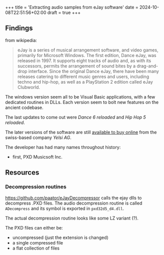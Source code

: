+++
title = 'Extracting audio samples from eJay software'
date = 2024-10-08T22:51:56+02:00
draft = true
+++

## Findings

from wikipedia:
> eJay is a series of musical arrangement software, and video games, primarily for Microsoft Windows. The first edition, Dance eJay, was released in 1997. It supports eight tracks of audio and, as with its successors, permits the arrangement of sound bites by a drag-and-drop interface. Since the original Dance eJay, there have been many releases catering to different music genres and users, including techno and hip-hop, as well as a PlayStation 2 edition called eJay Clubworld.

The windows version seem all to be Visual Basic applications, with a few dedicated routines in DLLs. Each version seem to bolt new features on the ancient codebase.

The last updates to come out were _Dance 6 reloaded_ and _Hip Hop 5 reloaded_.

The later versions of the software are still [available to buy online](https://www.ejayshop.com/) from the swiss-based company _Yelsi AG_.

The developer has had many names throughout history:
- first, PXD Musicsoft Inc.



## Resources

### Decompression routines

<https://github.com/paator/eJayDecompressor> calls the ejay dlls to decompress .PXD files. The audio decompression routine is called `ADecompress` and its symbol is exported in `pxd32d5_d4.dll`.

The actual decompression routine looks like some LZ variant (?).

The PXD files can either be:

- uncompressed (just the extension is changed)
- a single compressed file
- a flat collection of files
